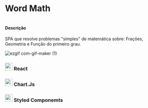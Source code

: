 <h1>Word Math<h1>
 
  <h4>Descrição</h4>
  <p>SPA que resolve problemas "simples" de matemática sobre: Frações, Geometria e Função do primeiro grau.</p>

  ![ezgif com-gif-maker (1)](https://user-images.githubusercontent.com/82523921/128639135-f003f2e0-5dc7-48e6-8a8d-e3d751a2fc35.gif)
  
<h3>
  <img alt="marcação" width="25" src="https://w7.pngwing.com/pngs/628/269/png-transparent-check-mark-computer-icons-checkbox-others-angle-rectangle-logo.png"> 
  React
<h3>
  <h3>
  <img alt="marcação" width="25" src="https://w7.pngwing.com/pngs/628/269/png-transparent-check-mark-computer-icons-checkbox-others-angle-rectangle-logo.png"> 
  Chart.Js
<h3>
<h3>
  <img alt="marcação" width="25" src="https://w7.pngwing.com/pngs/628/269/png-transparent-check-mark-computer-icons-checkbox-others-angle-rectangle-logo.png"> 
  Styled Componemts
<h3>
